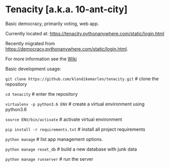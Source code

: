 # Tenacity [a.k.a. 10-ant-city]
Basic democracy, primarily voting, web app.

Currently located at: https://tenacity.pythonanywhere.com/static/login.html

Recently migrated from https://democracy.pythonanywhere.com/static/login.html.

For more information see the [Wiki](https://github.com/klondikemarlen/tenacity/wiki)

Basic development usage:

`git clone https://github.com/klondikemarlen/tenacity.git`  # clone the repository

`cd tenacity`  # enter the repository

`virtualenv -p python3.6 ENV`  # create a virtual environment using python3.6

`source ENV/bin/activate`  # activate virtual environment

`pip install -r requirements.txt`  # install all project requirements

`python manage`  # list app management options.

`python manage reset_db`  # build a new database with junk data

`python manage runserver`  # run the server
